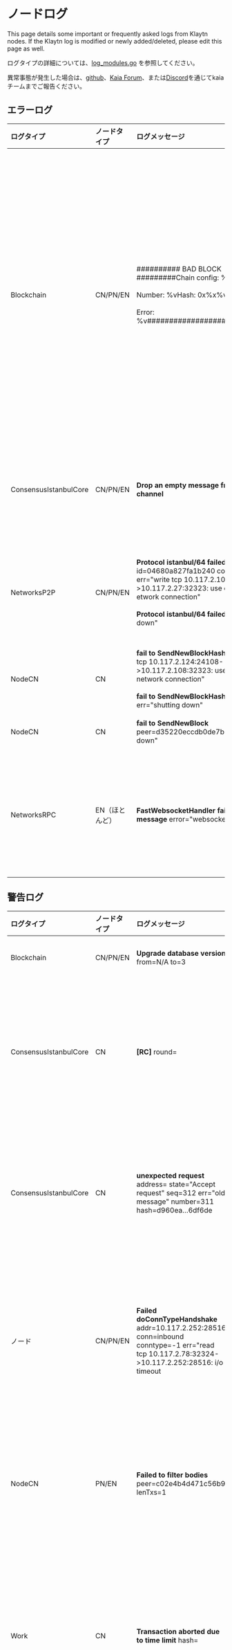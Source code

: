 # ノードログ

This page details some important or frequently asked logs from Klaytn nodes.
If the Klaytn log is modified or newly added/deleted, please edit this page as well.

ログタイプの詳細については、[log_modules.go](https://github.com/kaiachain/kaia/blob/dev/log/log_modules.go) を参照してください。

異常事態が発生した場合は、[github](https://github.com/kaiachain/kaia/issues)、[Kaia Forum](https://devforum.kaia.io/)、または[Discord](https://discord.com/KaiaOfficial)を通じてkaiaチームまでご報告ください。

## エラーログ

| ログタイプ                 | ノードタイプ   | ログメッセージ                                                                                                                                                                                                                                                                                                                                                                  | 説明                                                                                                                                                                             | 推奨ガイド                                                                                                                                    |
| :-------------------- | :------- | :----------------------------------------------------------------------------------------------------------------------------------------------------------------------------------------------------------------------------------------------------------------------------------------------------------------------------------------------------------------------- | :----------------------------------------------------------------------------------------------------------------------------------------------------------------------------- | :--------------------------------------------------------------------------------------------------------------------------------------- |
| Blockchain            | CN/PN/EN | ########## BAD BLOCK #########Chain config: %v<br/><br/>Number: %vHash: 0x%x%v<br/><br/>Error: %v##############################                                                                                                                                                                          | 不良ブロックは、受信したレシーブと実行結果が一致しない場合に発生する。 ノードが不良ブロックログで停止した場合、2つの原因が考えられる。  <br/>- ケース1。 ノードのコンフィギュレーションが、バイナリー・バージョンのように間違っている。  <br/>- ケース2。 コードに問題がある。 他のノードでも同じ問題が発生する可能性が非常に高い。 | This error is critical, so if you see any bad block, please make an issue or report it to the Klaytn GitHub repository.  |
| ConsensusIstanbulCore | CN/PN/EN | **Drop an empty message from timeout channel**                                                                                                                                                                                                                                                                                                                           | ラウンドチェンジタイマーが切れることを意味する。 このエラーは、タイマーが誤って終了した場合に表示される。                                                                                                                          | ダウンローダー起動時にエラーが発生する場合があります。  次のログも出力される：`Block synchronisation started`.                                                 |
| NetworksP2P           | CN/PN/EN | **Protocol istanbul/64 failed** id=04680a827fa1b240 conn=staticdial err="write tcp 10.117.2.105:34396->10.117.2.27:32323: use of closed etwork connection" <br/><br/>**Protocol istanbul/64 failed** err="shutting down" | このログは、もう一方のノードが切断されたときに出力される。 このログには通常、`Disconnected a P2P Peer` というログが続く。                                                                                                     | 切断されたピアが再接続されたかどうかを確認する。 再接続されない場合は、ネットワークの状態またはピア接続をチェックする [admin_peers](../../../references/json-rpc/admin/peers) |
| NodeCN                | CN       | **fail to SendNewBlockHashes** err="write tcp 10.117.2.124:24108->10.117.2.108:32323: use of closed network connection"  <br/><br/>**fail to SendNewBlockHashes** err="shutting down"                                    | プロトコル istanbul/64 に失敗しました。                                                                                                                                                     | プロトコル istanbul/64 に失敗しました。                                                                                                               |
| NodeCN                | CN       | **fail to SendNewBlock** peer=d35220eccdb0de7b err="shutting down"                                                                                                                                                                                                                                                                                                       | プロトコル istanbul/64 に失敗しました。                                                                                                                                                     | プロトコル istanbul/64 に失敗しました。                                                                                                               |
| NetworksRPC           | EN（ほとんど） | **FastWebsocketHandler fail to upgrade message** error="websocket: version != 13"                                                                                                                                                                                                                                                                        | WebSocket接続のバージョン問題                                                                                                                                                            | リクエストのヘッダーには、値を13に設定した `Sec-Websocket-Version`フィールドが含まれていなければならない。 kaia rpcクライアントを使用していない可能性があります。                                       |

## 警告ログ

| ログタイプ                 | ノードタイプ   | ログメッセージ                                                                                                                                                                                                                                                                                                                                                          | 説明                                                                                                                     | 推奨ガイド                                                                                                                                                                       |
| :-------------------- | :------- | :--------------------------------------------------------------------------------------------------------------------------------------------------------------------------------------------------------------------------------------------------------------------------------------------------------------------------------------------------------------- | :--------------------------------------------------------------------------------------------------------------------- | :-------------------------------------------------------------------------------------------------------------------------------------------------------------------------- |
| Blockchain            | CN/PN/EN | **Upgrade database version** from=N/A to=3                                                                                                                                                                                                                                                                                                                       | ノードの起動時に記録される。                                                                                                         | あなたが対処する必要はない。                                                                                                                                                              |
| ConsensusIstanbulCore | CN       | **[RC]** round=                                                                                                                                                                                                                                                                                              | ラウンド変更ログは[RC]タグで開始されます。                                            | ラウンドが1ラウンドまたは2ラウンドで終了せず、上昇し続ける場合は、ネットワークの状態またはピア接続を最初に分析すべきである。  ピア接続チェック api: [admin_peers](../../../references/json-rpc/admin/peers) |
| ConsensusIstanbulCore | CN       | **unexpected request**  address= state="Accept request" seq=312 err="old message" number=311 hash=d960ea…6df6de                                                                                                                                                                                                                                                  | 提案者がブロックを採掘するが、予想外の結果に。 ほとんどの場合、新しいブロックというには古すぎる。                                                                      | あなたが対処する必要はない。                                                                                                                                                              |
| ノード                   | CN/PN/EN | **Failed doConnTypeHandshake** addr=10.117.2.252:28516 conn=inbound conntype=-1 err="read tcp 10.117.2.78:32324->10.117.2.252:28516: i/o timeout | ダイヤルによって、2つのP2Pピアは接続をセットアップする。 このログは、セットアップに失敗した場合に出力される。                                                              | 切断されたピアが再接続されたかどうかを確認する。 そうでない場合は、ネットワーク・ステータスまたはピア接続をチェックするピア接続チェック・アピ: [admin_peers](../../../references/json-rpc/admin/peers)       |
| NodeCN                | PN/EN    | **Failed to filter bodies** peer=c02e4b4d471c56b9 lenTxs=1                                                                                                                                                                                                                                                                                                       | ノードがフェッチ時に、ボディの不要なブロックヘッダを受信した。  - lenTxs：要求されないTx数                                                                    | あなたが対処する必要はない。                                                                                                                                                              |
| Work                  | CN       | **Transaction aborted due to time limit** hash=                                                                                                                                                                                                                                                                                                                  | マイニング時のブロック実行時間は250msを超えてはならないので、この時間制限のために最後のトランザクションが中止される可能性がある。                                                    | トランザクションがブロックに入ることを確認する。                                                                                                                                                    |
| Work                  | CN       | **Transaction failed, account skipped** hash=b1b26c...6b220a err="insufficient balance for transfer"<br/><br/>Error(before v1.6.2)<br/>Warn(after v1.6.2)                                                  | 採掘中にfrom口座の残高不足により取引が実行できない場合(理論的には、取引が作成されtxpoolに入った時点では残高が十分であったが、実際に実行された時点では残高が十分でなかった場合に発生する)。 | from\`勘定が本当に残高不足かどうかをチェックする。                                                                                                                                                |

## 情報ログ

Info`ログには、ノードの状態をより詳しく知るための追加情報が含まれているので、`Info\`レベルのログを処理する必要はありません。

| ログタイプ       | ノードタイプ   | ログメッセージ                                                                                                                                                                                                                                                                           | 説明                                                                                                                                                                                                                                                                                                                                                                                                                                                                                     |
| :---------- | :------- | :-------------------------------------------------------------------------------------------------------------------------------------------------------------------------------------------------------------------------------------------------------------------------------- | :------------------------------------------------------------------------------------------------------------------------------------------------------------------------------------------------------------------------------------------------------------------------------------------------------------------------------------------------------------------------------------------------------------------------------------------------------------------------------------- |
| Blockchain  | CN/PN/EN | **Regenerated local transaction journal** transactions=0 accounts=0                                                                                                                                                                                                               | ノードがシャットダウンされると、ローカルTXはファイルにジャーナルされます（デフォルトのファイル名はtransactions.rlp）。 ジャーナルされたファイルを使用してノードを再起動すると、そのファイルに基づいてローカル・トランザクションを再生成できます。  - transactions: 再生成されたローカルトランザクションの番号。  - accounts：再生成されたアカウントの数(==from)                                                                                                                                                                                                                        |
| Blockchain  | CN/PN/EN | **Inserted a new block** number=14 hash=13cbfc…f007fc txs=0 gas=0 elapsed=793.458µs  processTxs=167ns finalize=157.708µs validateState=7.542µs totalWrite=443.417µs trieWrite=256.667µs           | そのノードがそのブロックの提案者でなく、コンセンサスが成功した場合、そのノードはそのブロックを実行(==validates)したことになります。 つまり、ブロックが挿入される。  - gas：TX実行中に消費されたガスの合計。  このフィールドは、ネットワークをテストしてブロックごとの使用ガスを見つけるときによく使われる。                                                                                                                                                                                                                                                                                                  |
| NetworksP2P | CN/PN/EN | **[Dial] Add dial candidate from static nodes**  id=62a08a4b9f091c4b NodeType=0 ip=10.117.2.8 mainPort=32323 port=[32323] | 新しいP2Pピアが接続され、それは静的ノードである。 static-nodes.jsonまたはaddpeer apiを使用して手動で追加されたノードは、静的ノードと呼ばれる。 マルチチャンネルの場合は、2つのポートを使用する。 ex. [32323, 32324].  - id: dstピアID - NodeType: dstノードタイプ(cn,pn,en,bn) - ip: dst ip - mainPort: dst TCPリスニングポート番号 - port: メインポートとサブポートの両方を含むdst TCPリスニングポート番号。 |
| NetworksP2P | CN/PN/EN | **Added a multichannel P2P Peer** id=28a6760472a078fb conn=staticdial peerID=28a6760472a078fb                                                                                                                                                                                     | 新しいピアがマルチチャンネルピアとして接続される。  - id/peerID: 私のノードのピアID - conn: 接続のタイプ - inbound: 誰かが私に接続 - staticdial: static-nodes.jsonやaddPeerなどの静的接続 - trusteddial: trust-nodes.jsonなどの信頼された接続。 最大接続数を超えても、常に再接続して確立することができる。                                                                                                                                                           |
| NetworksP2P | CN/PN/EN | **Disconnected a multichannel P2P Peer** id=28a6760472a078fb conn=inbound    peerID=28a6760472a078fb peerName=Klaytn/v1.7.3+acae89350c/darwin-arm64/go1.18.1 err=EOF                                              | マルチチャンネル・ピアが切断された。  - peerName：私のノード情報が表示されます - err：接続が切断された理由                                                                                                                                                                                                                                                                                                                                                                                                                         |
| ネットワークP2P   | CN/PN/EN | **ProtocolManager.processConsensusMsg closed** id=28a6760472a078fb conn=inbound    PeerName=Klaytn/v1.7.3+acae89350c/darwin-arm64/go1.18.1                                                        | P2Pノードが切断されると、P2Pノード間のコンセンサス・メッセージ・チャネルも閉じられる。                                                                                                                                                                                                                                                                                                                                                                                                                                         |
| ストレージステートDB | CN/PN/EN | **メモリデータベースからのトライを持続** blockNum=23460 更新ノード=4 更新ノードsize=499.00B time=539.959µs gcnodes=68 gcsize=10.55kB gctime=226.499µs livenodes=245 livesize=37.80kB                                          | このログは、trie dbがコミットされたことを知らせるために出力される。 ここで、コミットとは、データベースの変更を実際のデータベースに流すことを意味する。  コミットは定期的に行われる。  - ケース1。 ノードがフルノードの場合、トライコミットは128ブロックごとに行われる。  - ケース2。 ノードがアーカイブノードの場合、トライコミットはブロックごとに行われる。  次の状況でもコミットする。  - ノードのシャットダウン時にコミットが行われる。  - メモリサイズが上限を超えるとコミットが行われる。  ヒント  - gcはガベージコレクションの略。 ここで、ガベージコレクションとは、トライノードの変更に伴うdbの書き込みをフラッシュすることを意味する。  - フルノードは、128サイクルごとの情報と最新の128ブロックの情報を保存する。  - アーカイブ・ノードは各ブロックの情報を保存する。                                                                 |
| 仕事          | CN       | **新しいマイニング作業をコミットする** number=14 hash=438ef7…68ca7f txs=0 elapsed=605.375µs commitTime=184.708µs finalizeTime=414.375µs                                                                                                            | CN 毎にラウンドチェンジに備えてブロックマイニングを行う - number: ブロック番号 - hash: ブロックハッシュ（最終版ではない） - txs: ブロック内のトランザクション数 - elapsed: ブロックマイニングの総時間（commitTime + finalizeTime） - commitTime: ブロック内のトランザクション実行時間 - finalizeTime: ブロックのファイナライズ時間                                                                                                                                                                    |
| 仕事          | CN       | **新しいブロックの封印に成功** number=14 hash=13cbfc…f007fc                                                                                                                                                                                                                                    | [提案者のみ】新しいブロックの封印に成功した。 シーリングには次のステップがある。  - ブロックのコンセンサスプロセス。  - ブロックのタイムスタンプとシグネチャを更新する。                                                                                                                                                                                                                                                                                                                                                                    |
| 仕事          | CN       | **マイニングブロックの書き込みに成功** num=14 hash=13cbfc…f007fc txs=0 elapsed=617.709µs                                                                                                                                                                                           | [提案者のみ] ノードが提案者であり、コンセンサスに成功した場合、提案者はブロックの実行結果をdbに格納する必要がある。 このログは、保存が成功したことを意味する。                                                                                                                                                                                                                                                                                                                                                 |
| 仕事          | CN       | **あまりに遠い未来のこと** wait=1s                                                                                                                                                                                                                                                           | 1秒間のブロック生成時間を維持するため、ノードは「1秒-直前のブロック生成・伝播・実行時間」の間スリープする。  - wait: ノードがスリープする時間                                                                                                                                                                                                                                                                                                                                                                                          |
| VM          | CN/PN/EN | \*\*addrがプログラム・アカウントでないため、リターンする。                                                                                                                                                                                                                                                 | 誰かが存在しない契約に電話をかけようとした。  ヒント In Klaytn, program account is equivalent to contract account.                                                                                                                                                                                                                                                                                                                                                                              |
